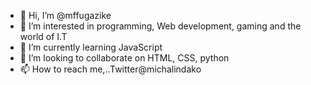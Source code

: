 - 👋 Hi, I’m @mffugazike
- 👀 I’m interested in programming, Web development, gaming and  the world of I.T
- 🌱 I’m currently learning JavaScript
- 💞️ I’m looking to collaborate on HTML, CSS, python
- 📫 How to reach me,..Twitter@michalindako

<!---
mffugazike/mffugazike is a ✨ special ✨ repository because its `README.md` (this file) appears on your GitHub profile.
You can click the Preview link to take a look at your changes.
--->
